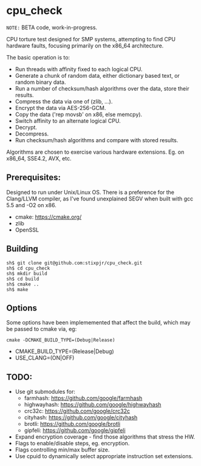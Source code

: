 # cpu_check

`NOTE:` BETA code, work-in-progress.

CPU torture test designed for SMP systems, attempting to find CPU hardware faults, focusing primarily on the x86_64 architecture.

The basic operation is to:
* Run threads with affinity fixed to each logical CPU.
* Generate a chunk of random data, either dictionary based text, or random binary data.
* Run a number of checksum/hash algorithms over the data, store their results.
* Compress the data via one of (zlib, ...).
* Encrypt the data via AES-256-GCM.
* Copy the data ('rep movsb' on x86, else memcpy).
* Switch affinity to an alternate logical CPU.
* Decrypt.
* Decompress.
* Run checksum/hash algorithms and compare with stored results.

Algorithms are chosen to exercise various hardware extensions. Eg. on x86_64, SSE4.2, AVX, etc.

## Prerequisites:

Designed to run under Unix/Linux OS. There is a preference for the Clang/LLVM compiler, as I've found unexplained SEGV when built with gcc 5.5 and -O2 on x86.

* cmake: https://cmake.org/
* zlib
* OpenSSL

## Building

```
sh$ git clone git@github.com:stixpjr/cpu_check.git
sh$ cd cpu_check
sh$ mkdir build
sh$ cd build
sh$ cmake ..
sh$ make
```

## Options

Some options have been implememented that affect the build, which may be passed
to cmake via, eg:

```cmake -DCMAKE_BUILD_TYPE=(Debug|Release)```

* CMAKE_BUILD_TYPE=(Release|Debug)
* USE_CLANG=(ON|OFF)

## TODO:

* Use git submodules for:
  * farmhash: https://github.com/google/farmhash
  * highwayhash: https://github.com/google/highwayhash
  * crc32c: https://github.com/google/crc32c
  * cityhash: https://github.com/google/cityhash
  * brotli: https://github.com/google/brotli
  * gipfeli: https://github.com/google/gipfeli
* Expand encryption coverage - find those algorithms that stress the HW.
* Flags to enable/disable steps, eg. encryption.
* Flags controlling min/max buffer size.
* Use cpuid to dynamically select appropriate instruction set extensions.
